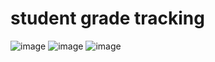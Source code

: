 # student grade tracking
 
![image](https://user-images.githubusercontent.com/63197899/147785282-1c477649-b459-4947-b40e-2bfce7327e1a.png) ![image](https://user-images.githubusercontent.com/63197899/147785330-a80f14c9-aef5-4ec2-a965-303d104e4118.png)  ![image](https://user-images.githubusercontent.com/63197899/147785386-07990b4d-c451-4372-bb95-cbc037b2cafa.png)


